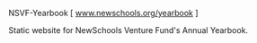 NSVF-Yearbook
[ www.newschools.org/yearbook ]

Static website for NewSchools Venture Fund's Annual Yearbook.
